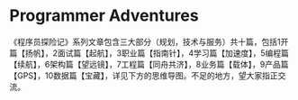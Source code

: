 # Programmer Adventures
《程序员探险记》系列文章包含三大部分（规划，技术与服务）共十篇，包括1开篇【扬帆】，2面试篇【起航】，3职业篇【指南针】，4学习篇【加速度】，5编程篇【续航】，6架构篇【望远镜】，7工程篇【同舟共济】，8业务篇【载体】，9产品篇【GPS】，10数据篇【宝藏】，详见下方的思维导图。不足的地方，望大家指正交流。
